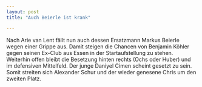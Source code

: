 ```yaml
---
layout: post
title: "Auch Beierle ist krank"

---
```


Nach Arie van Lent fällt nun auch dessen Ersatzmann Markus Beierle wegen einer Grippe aus. Damit steigen die Chancen von Benjamin Köhler gegen seinen Ex-Club aus Essen in der Startaufstellung zu stehen. Weiterhin offen bleibt die Besetzung hinten rechts (Ochs oder Huber) und im defensiven Mittelfeld. Der junge Daniyel Cimen scheint gesetzt zu sein. Somit streiten sich Alexander Schur und der wieder genesene Chris um den zweiten Platz.


